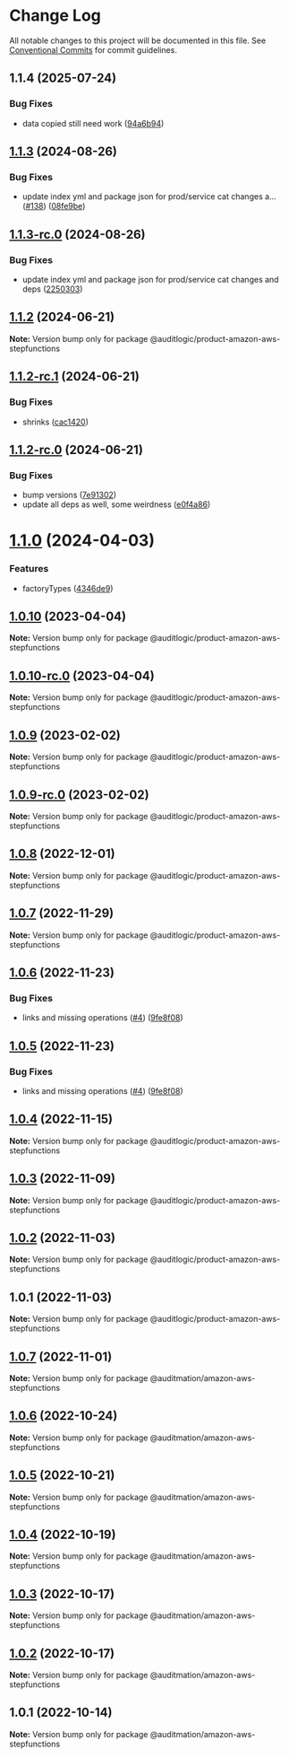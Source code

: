 # Change Log

All notable changes to this project will be documented in this file.
See [Conventional Commits](https://conventionalcommits.org) for commit guidelines.

## 1.1.4 (2025-07-24)


### Bug Fixes

* data copied still need work ([94a6b94](https://github.com/zerobias-org/product/commit/94a6b942fb0516367548599d739529536132755a))





## [1.1.3](https://github.com/auditlogic/product/compare/@auditlogic/product-amazon-aws-stepfunctions@1.1.2...@auditlogic/product-amazon-aws-stepfunctions@1.1.3) (2024-08-26)


### Bug Fixes

* update index yml and package json for prod/service cat changes a… ([#138](https://github.com/auditlogic/product/issues/138)) ([08fe9be](https://github.com/auditlogic/product/commit/08fe9beb1c8457462a19bc69caa02e6212d97e1a))





## [1.1.3-rc.0](https://github.com/auditlogic/product/compare/@auditlogic/product-amazon-aws-stepfunctions@1.1.2...@auditlogic/product-amazon-aws-stepfunctions@1.1.3-rc.0) (2024-08-26)


### Bug Fixes

* update index yml and package json for prod/service cat changes and deps ([2250303](https://github.com/auditlogic/product/commit/225030363a363608240135b7ebed386b28f01e4b))





## [1.1.2](https://github.com/auditlogic/product/compare/@auditlogic/product-amazon-aws-stepfunctions@1.1.2-rc.1...@auditlogic/product-amazon-aws-stepfunctions@1.1.2) (2024-06-21)

**Note:** Version bump only for package @auditlogic/product-amazon-aws-stepfunctions





## [1.1.2-rc.1](https://github.com/auditlogic/product/compare/@auditlogic/product-amazon-aws-stepfunctions@1.1.2-rc.0...@auditlogic/product-amazon-aws-stepfunctions@1.1.2-rc.1) (2024-06-21)


### Bug Fixes

* shrinks ([cac1420](https://github.com/auditlogic/product/commit/cac14200fefcd8183ab69fe89a47bd3f70f563e9))





## [1.1.2-rc.0](https://github.com/auditlogic/product/compare/@auditlogic/product-amazon-aws-stepfunctions@1.1.0...@auditlogic/product-amazon-aws-stepfunctions@1.1.2-rc.0) (2024-06-21)


### Bug Fixes

* bump versions ([7e91302](https://github.com/auditlogic/product/commit/7e913023b8b312150ed7762c32fbbe616be71de5))
* update all deps as well, some weirdness ([e0f4a86](https://github.com/auditlogic/product/commit/e0f4a864714e2d3de6bbf3da014d5312fe53be2f))





# [1.1.0](https://github.com/auditlogic/product/compare/@auditlogic/product-amazon-aws-stepfunctions@1.0.10...@auditlogic/product-amazon-aws-stepfunctions@1.1.0) (2024-04-03)


### Features

* factoryTypes ([4346de9](https://github.com/auditlogic/product/commit/4346de92693aee892fccf725338ffc7b80ab182b))





## [1.0.10](https://github.com/auditlogic/product/compare/@auditlogic/product-amazon-aws-stepfunctions@1.0.9...@auditlogic/product-amazon-aws-stepfunctions@1.0.10) (2023-04-04)

**Note:** Version bump only for package @auditlogic/product-amazon-aws-stepfunctions





## [1.0.10-rc.0](https://github.com/auditlogic/product/compare/@auditlogic/product-amazon-aws-stepfunctions@1.0.9...@auditlogic/product-amazon-aws-stepfunctions@1.0.10-rc.0) (2023-04-04)

**Note:** Version bump only for package @auditlogic/product-amazon-aws-stepfunctions





## [1.0.9](https://github.com/auditlogic/product/compare/@auditlogic/product-amazon-aws-stepfunctions@1.0.8...@auditlogic/product-amazon-aws-stepfunctions@1.0.9) (2023-02-02)

**Note:** Version bump only for package @auditlogic/product-amazon-aws-stepfunctions





## [1.0.9-rc.0](https://github.com/auditlogic/product/compare/@auditlogic/product-amazon-aws-stepfunctions@1.0.8...@auditlogic/product-amazon-aws-stepfunctions@1.0.9-rc.0) (2023-02-02)

**Note:** Version bump only for package @auditlogic/product-amazon-aws-stepfunctions





## [1.0.8](https://github.com/auditlogic/product/compare/@auditlogic/product-amazon-aws-stepfunctions@1.0.7...@auditlogic/product-amazon-aws-stepfunctions@1.0.8) (2022-12-01)

**Note:** Version bump only for package @auditlogic/product-amazon-aws-stepfunctions





## [1.0.7](https://github.com/auditlogic/product/compare/@auditlogic/product-amazon-aws-stepfunctions@1.0.6...@auditlogic/product-amazon-aws-stepfunctions@1.0.7) (2022-11-29)

**Note:** Version bump only for package @auditlogic/product-amazon-aws-stepfunctions





## [1.0.6](https://github.com/auditlogic/product/compare/@auditlogic/product-amazon-aws-stepfunctions@1.0.4...@auditlogic/product-amazon-aws-stepfunctions@1.0.6) (2022-11-23)


### Bug Fixes

* links and missing operations ([#4](https://github.com/auditlogic/product/issues/4)) ([9fe8f08](https://github.com/auditlogic/product/commit/9fe8f08fe7c57fdb79f991ac35bd6ac2e7dcad38))





## [1.0.5](https://github.com/auditlogic/product/compare/@auditlogic/product-amazon-aws-stepfunctions@1.0.4...@auditlogic/product-amazon-aws-stepfunctions@1.0.5) (2022-11-23)


### Bug Fixes

* links and missing operations ([#4](https://github.com/auditlogic/product/issues/4)) ([9fe8f08](https://github.com/auditlogic/product/commit/9fe8f08fe7c57fdb79f991ac35bd6ac2e7dcad38))





## [1.0.4](https://github.com/auditlogic/product/compare/@auditlogic/product-amazon-aws-stepfunctions@1.0.3...@auditlogic/product-amazon-aws-stepfunctions@1.0.4) (2022-11-15)

**Note:** Version bump only for package @auditlogic/product-amazon-aws-stepfunctions





## [1.0.3](https://github.com/auditlogic/product/compare/@auditlogic/product-amazon-aws-stepfunctions@1.0.2...@auditlogic/product-amazon-aws-stepfunctions@1.0.3) (2022-11-09)

**Note:** Version bump only for package @auditlogic/product-amazon-aws-stepfunctions





## [1.0.2](https://github.com/auditlogic/product/compare/@auditlogic/product-amazon-aws-stepfunctions@1.0.1...@auditlogic/product-amazon-aws-stepfunctions@1.0.2) (2022-11-03)

**Note:** Version bump only for package @auditlogic/product-amazon-aws-stepfunctions





## 1.0.1 (2022-11-03)

**Note:** Version bump only for package @auditlogic/product-amazon-aws-stepfunctions





## [1.0.7](https://github.com/auditmation/store-content/compare/@auditmation/amazon-aws-stepfunctions@1.0.6...@auditmation/amazon-aws-stepfunctions@1.0.7) (2022-11-01)

**Note:** Version bump only for package @auditmation/amazon-aws-stepfunctions





## [1.0.6](https://github.com/auditmation/store-content/compare/@auditmation/amazon-aws-stepfunctions@1.0.5...@auditmation/amazon-aws-stepfunctions@1.0.6) (2022-10-24)

**Note:** Version bump only for package @auditmation/amazon-aws-stepfunctions





## [1.0.5](https://github.com/auditmation/store-content/compare/@auditmation/amazon-aws-stepfunctions@1.0.4...@auditmation/amazon-aws-stepfunctions@1.0.5) (2022-10-21)

**Note:** Version bump only for package @auditmation/amazon-aws-stepfunctions





## [1.0.4](https://github.com/auditmation/store-content/compare/@auditmation/amazon-aws-stepfunctions@1.0.3...@auditmation/amazon-aws-stepfunctions@1.0.4) (2022-10-19)

**Note:** Version bump only for package @auditmation/amazon-aws-stepfunctions





## [1.0.3](https://github.com/auditmation/store-content/compare/@auditmation/amazon-aws-stepfunctions@1.0.2...@auditmation/amazon-aws-stepfunctions@1.0.3) (2022-10-17)

**Note:** Version bump only for package @auditmation/amazon-aws-stepfunctions





## [1.0.2](https://github.com/auditmation/store-content/compare/@auditmation/amazon-aws-stepfunctions@1.0.1...@auditmation/amazon-aws-stepfunctions@1.0.2) (2022-10-17)

**Note:** Version bump only for package @auditmation/amazon-aws-stepfunctions





## 1.0.1 (2022-10-14)

**Note:** Version bump only for package @auditmation/amazon-aws-stepfunctions
